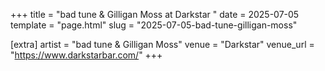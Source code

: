+++
title = "bad tune & Gilligan Moss at Darkstar "
date = 2025-07-05
template = "page.html"
slug = "2025-07-05-bad-tune-gilligan-moss"

[extra]
artist = "bad tune & Gilligan Moss"
venue = "Darkstar"
venue_url = "https://www.darkstarbar.com/"
+++
